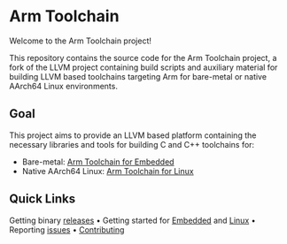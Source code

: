 # Arm Toolchain

Welcome to the Arm Toolchain project!

This repository contains the source code for the Arm Toolchain
project, a fork of the LLVM project containing build scripts and
auxiliary material for building LLVM based toolchains targeting
Arm for bare-metal or native AArch64 Linux environments.

## Goal

This project aims to provide an LLVM based platform containing
the necessary libraries and tools for building C and C++ toolchains
for:
* Bare-metal: [Arm Toolchain for Embedded](https://github.com/arm/arm-toolchain/blob/arm-software/arm-software/embedded/README.md)
* Native AArch64 Linux: [Arm Toolchain for Linux](https://github.com/arm/arm-toolchain/blob/arm-software/arm-software/linux/README.md)

## Quick Links

Getting binary [releases](https://github.com/arm/arm-toolchain/releases) • Getting started for [Embedded](arm-software/embedded/README.md#getting-started) and [Linux](arm-software/linux/README.md#usage) • Reporting [issues](CONTRIBUTING.md#report-an-issue) • [Contributing](CONTRIBUTING.md)